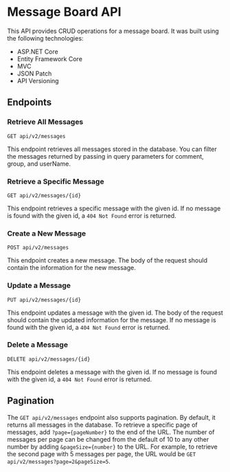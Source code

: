 # Message Board API
This API provides CRUD operations for a message board. It was built using the following technologies:
- ASP.NET Core
- Entity Framework Core
- MVC
- JSON Patch
- API Versioning

## Endpoints
### Retrieve All Messages
`GET api/v2/messages`

This endpoint retrieves all messages stored in the database. You can filter the messages returned by passing in query parameters for comment, group, and userName.

### Retrieve a Specific Message
`GET api/v2/messages/{id}`

This endpoint retrieves a specific message with the given id. If no message is found with the given id, a `404 Not Found` error is returned.

### Create a New Message
`POST api/v2/messages`

This endpoint creates a new message. The body of the request should contain the information for the new message.

### Update a Message
`PUT api/v2/messages/{id}`

This endpoint updates a message with the given id. The body of the request should contain the updated information for the message. If no message is found with the given id, a `404 Not Found` error is returned.

### Delete a Message
`DELETE api/v2/messages/{id}`

This endpoint deletes a message with the given id. If no message is found with the given id, a `404 Not Found` error is returned.

## Pagination
The `GET api/v2/messages` endpoint also supports pagination. By default, it returns all messages in the database. To retrieve a specific page of messages, add `?page={pageNumber}` to the end of the URL. The number of messages per page can be changed from the default of 10 to any other number by adding `&pageSize={number}` to the URL. For example, to retrieve the second page with 5 messages per page, the URL would be `GET api/v2/messages?page=2&pageSize=5`.
